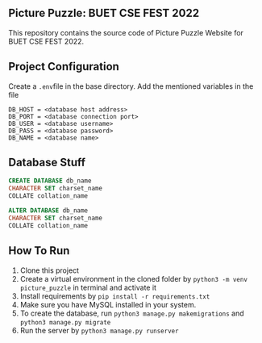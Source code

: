 

## Picture Puzzle: BUET CSE FEST 2022  
This repository contains the source code of Picture Puzzle Website for BUET CSE FEST 2022.  
  
## Project Configuration  
Create a `.env`file in the base directory. Add the mentioned variables in the file  


    
    DB_HOST = <database host address>
    DB_PORT = <database connection port>
    DB_USER = <database username>
    DB_PASS = <database password>
    DB_NAME = <database name>

    
    
## Database Stuff
```sql
CREATE DATABASE db_name
CHARACTER SET charset_name
COLLATE collation_name

ALTER DATABASE db_name
CHARACTER SET charset_name
COLLATE collation_name
```


  

  
## How To Run  
1. Clone this project  
2. Create a virtual environment in the cloned folder by `python3 -m venv picture_puzzle` in terminal and activate it  
3. Install requirements by `pip install -r requirements.txt`  
4. Make sure you have MySQL installed in your system.
5. To create the database, run `python3 manage.py makemigrations` and `python3 manage.py migrate`  
6. Run the server by `python3 manage.py runserver`
